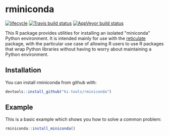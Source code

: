 # rminiconda

[![lifecycle](https://img.shields.io/badge/lifecycle-experimental-orange.svg)](https://www.tidyverse.org/lifecycle/#experimental)
[![Travis build status](https://travis-ci.org/ki-tools/rminiconda.svg?branch=master)](https://travis-ci.org/ki-tools/rminiconda)
[![AppVeyor build status](https://ci.appveyor.com/api/projects/status/github/ki-tools/rminiconda?branch=master&svg=true)](https://ci.appveyor.com/project/ki-tools/rminiconda)

This R package provides utilities for installing an isolated "miniconda" Python environment. It is intended mainly for use with the [reticulate](https://rstudio.github.io/reticulate/) package, with the particular use case of allowing R users to use R packages that wrap Python libraries without having to worry about maintaining a Python environment.

## Installation

You can install rminiconda from github with:

``` r
devtools::install_github("ki-tools/rminiconda")
```

## Example

This is a basic example which shows you how to solve a common problem:

``` r
rminiconda::install_miniconda()
```
